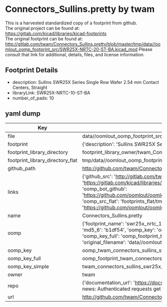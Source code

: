 # Connectors_Sullins.pretty by twam  
This is a harvested standardized copy of a footprint from github.  
The original project can be found at:  
https://gitlab.com/kicad/libraries/kicad-footprints  
The original footprint can be found at:
http://gitlab.com/twam/Connectors_Sullins.pretty/blob/master/tmp/data//oomlout_oomp_footprint_src/SWR25X-NRTC-20-ST-BA.kicad_mod
Please consult that link for additional, details, files, and license information.  
## Footprint Details
* description: Sullins SWR25X Series Single Row Wafer 2.54 mm Contact Centers, Straight  
* libraryLink: SWR25X-NRTC-10-ST-BA  
* number_of_pads: 10  
## yaml dump  
| Key | Value |  
| --- | --- |  
| file | data//oomlout_oomp_footprint_src/Connectors_Sullins.pretty/SWR25X-NRTC-10-ST-BA.kicad_mod |  
| footprint | {'description': 'Sullins SWR25X Series Single Row Wafer 2.54 mm Contact Centers, Straight', 'libraryLink': 'SWR25X-NRTC-10-ST-BA', 'number_of_pads': 10} |  
| footprint_library_directory | footprint_library_owner/twam_Connectors_Sullins.pretty |  
| footprint_library_directory_flat | tmp/data//oomlout_oomp_footprint_src/footprints_flat/twam_connectors_sullins_swr25x_nrtc_10_st_ba/working |  
| github_path | http://github.com/twam/Connectors_Sullins.pretty/blob/master/tmp/data//oomlout_oomp_footprint_src/SWR25X-NRTC-10-ST-BA.kicad_mod |  
| links | {'github_src': 'http://gitlab.com/twam/Connectors_Sullins.pretty/blob/master/tmp/data//oomlout_oomp_footprint_src/SWR25X-NRTC-20-ST-BA.kicad_mod', 'github_src_repo': 'https://gitlab.com/kicad/libraries/kicad-footprints', 'oomp_bot': 'tmp/data//oomlout_oomp_footprint_src/footprints/twam_connectors_sullins_swr25x_nrtc_10_st_ba/working', 'oomp_bot_github': 'https://github.com/oomlout/oomlout_oomp_footprint_bot/tree/main/tmp/data//oomlout_oomp_footprint_src/footprints/twam_connectors_sullins_swr25x_nrtc_10_st_ba/working', 'oomp_src_flat': 'footprints_flat/tmp/data//oomlout_oomp_footprint_src/footprints_flat/twam_connectors_sullins_swr25x_nrtc_10_st_ba/working', 'oomp_src_flat_github': 'https://github.com/oomlout/oomlout_oomp_footprint_src/tree/main/tmp/data//oomlout_oomp_footprint_src/footprints_flat/twam_connectors_sullins_swr25x_nrtc_10_st_ba/working'} |  
| name | Connectors_Sullins.pretty |  
| oomp | {'footprint_name': 'swr25x_nrtc_10_st_ba', 'library_name': 'connectors_sullins', 'md5': 'b1df54621acace714237a6f21d6c1fe5', 'md5_10': 'b1df54621a', 'md5_5': 'b1df5', 'md5_6': 'b1df54', 'oomp_key': 'oomp_twam_connectors_sullins_swr25x_nrtc_10_st_ba', 'oomp_key_extra': 'oomp_footprint_twam_connectors_sullins_swr25x_nrtc_10_st_ba', 'oomp_key_full': 'oomp_footprint_twam_connectors_sullins_swr25x_nrtc_10_st_ba_b1df54', 'oomp_key_simple': 'twam_connectors_sullins_swr25x_nrtc_10_st_ba', 'original_filename': 'data//oomlout_oomp_footprint_src/Connectors_Sullins.pretty/SWR25X-NRTC-10-ST-BA.kicad_mod', 'owner_name': 'twam'} |  
| oomp_key | oomp_twam_connectors_sullins_swr25x_nrtc_10_st_ba |  
| oomp_key_full | oomp_footprint_twam_connectors_sullins_swr25x_nrtc_10_st_ba |  
| oomp_key_simple | twam_connectors_sullins_swr25x_nrtc_10_st_ba |  
| owner | twam |  
| repo | {'documentation_url': 'https://docs.github.com/rest/overview/resources-in-the-rest-api#rate-limiting', 'message': "API rate limit exceeded for 84.66.142.224. (But here's the good news: Authenticated requests get a higher rate limit. Check out the documentation for more details.)"} |  
| url | http://github.com/twam/Connectors_Sullins.pretty |  


